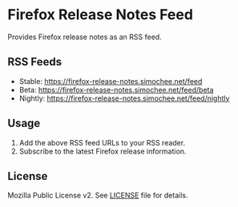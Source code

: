 # Firefox Release Notes Feed

Provides Firefox release notes as an RSS feed.

## RSS Feeds

- Stable: https://firefox-release-notes.simochee.net/feed
- Beta: https://firefox-release-notes.simochee.net/feed/beta
- Nightly: https://firefox-release-notes.simochee.net/feed/nightly

## Usage

1.  Add the above RSS feed URLs to your RSS reader.
2.  Subscribe to the latest Firefox release information.

## License

Mozilla Public License v2. See [LICENSE](LICENSE) file for details.
